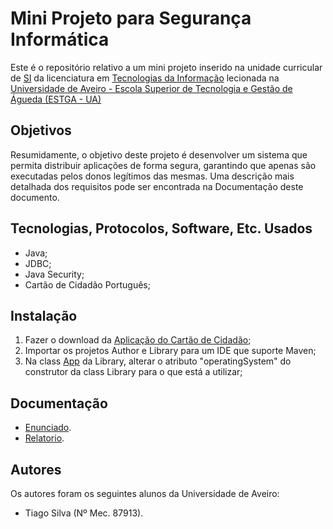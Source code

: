 # Mini Projeto para Segurança Informática

Este é o repositório relativo a um mini projeto inserido na unidade curricular de [SI](https://www.ua.pt/estga/uc/3852) da licenciatura em [Tecnologias da Informação](https://www.ua.pt/estga/course/63/?p=2) lecionada na [Universidade de Aveiro - Escola Superior de Tecnologia e Gestão de Águeda (ESTGA - UA)](https://www.ua.pt/estga/Default.aspx)

## Objetivos

Resumidamente, o objetivo deste projeto é desenvolver um sistema que permita distribuir aplicações de forma segura, garantindo
que apenas são executadas pelos donos legítimos das mesmas. Uma descrição mais detalhada dos requisitos pode ser encontrada na Documentação deste documento.

## Tecnologias, Protocolos, Software, Etc. Usados

- Java;
- JDBC;
- Java Security;
- Cartão de Cidadão Português;

## Instalação

1. Fazer o download da [Aplicação do Cartão de Cidadão](https://www.autenticacao.gov.pt/cc-aplicacao);
1. Importar os projetos Author e Library para um IDE que suporte Maven;
1. Na class [App](Library/src/main/java/App.java) da Library, alterar o atributo "operatingSystem" do construtor da class Library para o que está a utilizar;

## Documentação

- [Enunciado](Enunciado.pdf).
- [Relatorio](Relatorio.pdf).

## Autores

Os autores foram os seguintes alunos da Universidade de Aveiro:
- Tiago Silva (Nº Mec. 87913).     
